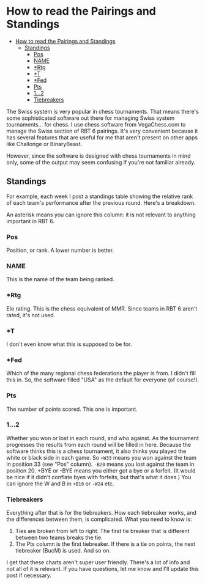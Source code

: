 # How to read the Pairings and Standings

<!-- mdformat-toc start --slug=github --no-anchors --maxlevel=3 --minlevel=1 -->

- [How to read the Pairings and Standings](#how-to-read-the-pairings-and-standings)
  - [Standings](#standings)
    - [Pos](#pos)
    - [NAME](#name)
    - [*Rtg](#rtg)
    - [*T](#t)
    - [*Fed](#fed)
    - [Pts](#pts)
    - [1...2](#12)
    - [Tiebreakers](#tiebreakers)

<!-- mdformat-toc end -->

The Swiss system is very popular in chess tournaments. That means there's some
sophisticated software out there for managing Swiss system tournaments... for
chess. I use chess software from VegaChess.com to manage the Swiss section of
RBT 6 pairings. It's very convenient because it has several features that are
useful for me that aren't present on other apps like Challonge or BinaryBeast.

However, since the software is designed with chess tournaments in mind only,
some of the output may seem confusing if you're not familiar already.

## Standings

For example, each week I post a standings table showing the relative rank of
each team's performance after the previous round. Here's a breakdown.

An asterisk means you can ignore this column: it is not relevant to anything
important in RBT 6.

### Pos

Position, or rank. A lower number is better.

### NAME

This is the name of the team being ranked.

### \*Rtg

Elo rating. This is the chess equivalent of MMR. Since teams in RBT 6 aren't
rated, it's not used.

### \*T

I don't even know what this is supposed to be for.

### \*Fed

Which of the many regional chess federations the player is from. I didn't fill
this in. So, the software filled "USA" as the default for everyone (of
course!).

### Pts

The number of points scored. This one is important.

### 1...2

Whether you won or lost in each round, and who against. As the tournament
progresses the results from each round will be filled in here. Because the
software thinks this is a chess tournament, it also thinks you played the white
or black side in each game. So `+W33` means you won against the team in
position 33 (see "Pos" column). `-B20` means you lost against the team in
position 20. +BYE or -BYE means you either got a bye or a forfeit. (It would be
nice if it didn't conflate byes with forfeits, but that's what it does.) You
can ignore the W and B in `+B10` or `-W24` etc.

### Tiebreakers

Everything after that is for the tiebreakers. How each tiebreaker works, and
the differences between them, is complicated. What you need to know is:

1. Ties are broken from left to right. The first tie breaker that is different
   between two teams breaks the tie.
2. The Pts column is the first tiebreaker. If there is a tie on points, the
   next tiebreaker (BucM) is used. And so on.

I get that these charts aren't super user friendly. There's a lot of info and
not all of it is relevant. If you have questions, let me know and I'll update
this post if necessary.
